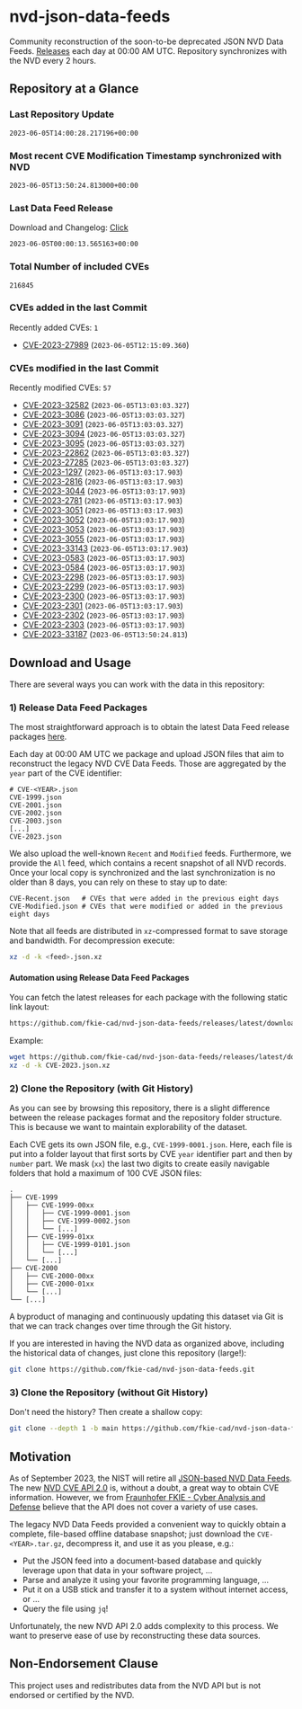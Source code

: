 # nvd-json-data-feeds

Community reconstruction of the soon-to-be deprecated JSON NVD Data Feeds. 
[Releases](https://github.com/fkie-cad/nvd-json-data-feeds/releases/latest) each day at 00:00 AM UTC.
Repository synchronizes with the NVD every 2 hours.

## Repository at a Glance

### Last Repository Update

```plain
2023-06-05T14:00:28.217196+00:00
```

### Most recent CVE Modification Timestamp synchronized with NVD

```plain
2023-06-05T13:50:24.813000+00:00
```

### Last Data Feed Release

Download and Changelog: [Click](https://github.com/fkie-cad/nvd-json-data-feeds/releases/latest)

```plain
2023-06-05T00:00:13.565163+00:00
```

### Total Number of included CVEs

```plain
216845
```

### CVEs added in the last Commit

Recently added CVEs: `1`

* [CVE-2023-27989](CVE-2023/CVE-2023-279xx/CVE-2023-27989.json) (`2023-06-05T12:15:09.360`)


### CVEs modified in the last Commit

Recently modified CVEs: `57`

* [CVE-2023-32582](CVE-2023/CVE-2023-325xx/CVE-2023-32582.json) (`2023-06-05T13:03:03.327`)
* [CVE-2023-3086](CVE-2023/CVE-2023-30xx/CVE-2023-3086.json) (`2023-06-05T13:03:03.327`)
* [CVE-2023-3091](CVE-2023/CVE-2023-30xx/CVE-2023-3091.json) (`2023-06-05T13:03:03.327`)
* [CVE-2023-3094](CVE-2023/CVE-2023-30xx/CVE-2023-3094.json) (`2023-06-05T13:03:03.327`)
* [CVE-2023-3095](CVE-2023/CVE-2023-30xx/CVE-2023-3095.json) (`2023-06-05T13:03:03.327`)
* [CVE-2023-22862](CVE-2023/CVE-2023-228xx/CVE-2023-22862.json) (`2023-06-05T13:03:03.327`)
* [CVE-2023-27285](CVE-2023/CVE-2023-272xx/CVE-2023-27285.json) (`2023-06-05T13:03:03.327`)
* [CVE-2023-1297](CVE-2023/CVE-2023-12xx/CVE-2023-1297.json) (`2023-06-05T13:03:17.903`)
* [CVE-2023-2816](CVE-2023/CVE-2023-28xx/CVE-2023-2816.json) (`2023-06-05T13:03:17.903`)
* [CVE-2023-3044](CVE-2023/CVE-2023-30xx/CVE-2023-3044.json) (`2023-06-05T13:03:17.903`)
* [CVE-2023-2781](CVE-2023/CVE-2023-27xx/CVE-2023-2781.json) (`2023-06-05T13:03:17.903`)
* [CVE-2023-3051](CVE-2023/CVE-2023-30xx/CVE-2023-3051.json) (`2023-06-05T13:03:17.903`)
* [CVE-2023-3052](CVE-2023/CVE-2023-30xx/CVE-2023-3052.json) (`2023-06-05T13:03:17.903`)
* [CVE-2023-3053](CVE-2023/CVE-2023-30xx/CVE-2023-3053.json) (`2023-06-05T13:03:17.903`)
* [CVE-2023-3055](CVE-2023/CVE-2023-30xx/CVE-2023-3055.json) (`2023-06-05T13:03:17.903`)
* [CVE-2023-33143](CVE-2023/CVE-2023-331xx/CVE-2023-33143.json) (`2023-06-05T13:03:17.903`)
* [CVE-2023-0583](CVE-2023/CVE-2023-05xx/CVE-2023-0583.json) (`2023-06-05T13:03:17.903`)
* [CVE-2023-0584](CVE-2023/CVE-2023-05xx/CVE-2023-0584.json) (`2023-06-05T13:03:17.903`)
* [CVE-2023-2298](CVE-2023/CVE-2023-22xx/CVE-2023-2298.json) (`2023-06-05T13:03:17.903`)
* [CVE-2023-2299](CVE-2023/CVE-2023-22xx/CVE-2023-2299.json) (`2023-06-05T13:03:17.903`)
* [CVE-2023-2300](CVE-2023/CVE-2023-23xx/CVE-2023-2300.json) (`2023-06-05T13:03:17.903`)
* [CVE-2023-2301](CVE-2023/CVE-2023-23xx/CVE-2023-2301.json) (`2023-06-05T13:03:17.903`)
* [CVE-2023-2302](CVE-2023/CVE-2023-23xx/CVE-2023-2302.json) (`2023-06-05T13:03:17.903`)
* [CVE-2023-2303](CVE-2023/CVE-2023-23xx/CVE-2023-2303.json) (`2023-06-05T13:03:17.903`)
* [CVE-2023-33187](CVE-2023/CVE-2023-331xx/CVE-2023-33187.json) (`2023-06-05T13:50:24.813`)


## Download and Usage

There are several ways you can work with the data in this repository:

### 1) Release Data Feed Packages

The most straightforward approach is to obtain the latest Data Feed release packages [here](https://github.com/fkie-cad/nvd-json-data-feeds/releases/latest).

Each day at 00:00 AM UTC we package and upload JSON files that aim to reconstruct the legacy NVD CVE Data Feeds.
Those are aggregated by the `year` part of the CVE identifier:

```
# CVE-<YEAR>.json
CVE-1999.json
CVE-2001.json
CVE-2002.json
CVE-2003.json
[...]
CVE-2023.json
```

We also upload the well-known `Recent` and `Modified` feeds.
Furthermore, we provide the `All` feed, which contains a recent snapshot of all NVD records.
Once your local copy is synchronized and the last synchronization is no older than 8 days, you can rely on these to stay up to date:

```plain
CVE-Recent.json   # CVEs that were added in the previous eight days
CVE-Modified.json # CVEs that were modified or added in the previous eight days
```

Note that all feeds are distributed in `xz`-compressed format to save storage and bandwidth.
For decompression execute:

```sh
xz -d -k <feed>.json.xz
```


#### Automation using Release Data Feed Packages

You can fetch the latest releases for each package with the following static link layout:

```sh
https://github.com/fkie-cad/nvd-json-data-feeds/releases/latest/download/CVE-<YEAR>.json.xz
```

Example:

```sh
wget https://github.com/fkie-cad/nvd-json-data-feeds/releases/latest/download/CVE-2023.json.xz
xz -d -k CVE-2023.json.xz
```

### 2) Clone the Repository (with Git History)

As you can see by browsing this repository, there is a slight difference between the release packages format and the repository folder structure.
This is because we want to maintain explorability of the dataset.

Each CVE gets its own JSON file, e.g., `CVE-1999-0001.json`.
Here, each file is put into a folder layout that first sorts by CVE `year` identifier part and then by `number` part.
We mask (`xx`) the last two digits to create easily navigable folders that hold a maximum of 100 CVE JSON files:

```plain
.
├── CVE-1999
│   ├── CVE-1999-00xx
│   │   ├── CVE-1999-0001.json
│   │   ├── CVE-1999-0002.json
│   │   └── [...]
│   ├── CVE-1999-01xx
│   │   ├── CVE-1999-0101.json
│   │   └── [...]
│   └── [...]
├── CVE-2000
│   ├── CVE-2000-00xx
│   ├── CVE-2000-01xx
│   └── [...]
└── [...]
```

A byproduct of managing and continuously updating this dataset via Git is that we can track changes over time through the Git history.

If you are interested in having the NVD data as organized above, including the historical data of changes, just clone this repository (large!):

```sh
git clone https://github.com/fkie-cad/nvd-json-data-feeds.git
```

### 3) Clone the Repository (without Git History)

Don't need the history? Then create a shallow copy:

```sh
git clone --depth 1 -b main https://github.com/fkie-cad/nvd-json-data-feeds.git
```

## Motivation

As of September 2023, the NIST will retire all [JSON-based NVD Data Feeds](https://nvd.nist.gov/vuln/data-feeds#divRetirementBanner-1).
The new [NVD CVE API 2.0](https://nvd.nist.gov/developers/vulnerabilities) is, without a doubt, a great way to obtain CVE information.
However, we from [Fraunhofer FKIE - Cyber Analysis and Defense](https://www.fkie.fraunhofer.de/en/departments/cad.html) believe that the API does not cover a variety of use cases.

The legacy NVD Data Feeds provided a convenient way to quickly obtain a complete, file-based offline database snapshot; just download the `CVE-<YEAR>.tar.gz`, decompress it, and use it as you please, e.g.:

* Put the JSON feed into a document-based database and quickly leverage upon that data in your software project, ...
* Parse and analyze it using your favorite programming language, ...
* Put it on a USB stick and transfer it to a system without internet access, or ...
* Query the file using `jq`!

Unfortunately, the new NVD API 2.0 adds complexity to this process.
We want to preserve ease of use by reconstructing these data sources.

## Non-Endorsement Clause

This project uses and redistributes data from the NVD API but is not endorsed or certified by the NVD.